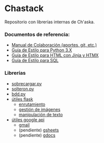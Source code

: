 # Chastack
Repositorio con librerías internas de Ch'aska.

### Documentos de referencia:
- [Manual de Colaboración (aportes, git, etc.)](https://github.com/hernanatn/chastack/guías/GUIA_DE_ESTILO_COLABORACION.md)
- [Guía de Estilo para Python 3.X](https://github.com/hernanatn/chastack/guías/GUIA_DE_ESTILO_PYTHON.md)
- [Guía de Estilo para HTML con Jinja y HTMX](https://github.com/hernanatn/chastack/guías/GUIA_DE_ESTILO_JINJA_HTMX.md)
- [Guía de Estilo para SQL](https://github.com/hernanatn/chastack/guías/GUIA_DE_ESTILO_SQL.md)

### Librerías
- [sobrecargar.py](https://github.com/hernanatn/sobrecargar.py/)
- [solteron.py](https://github.com/hernanatn/solteron.py/)
- [bdd.py](https://github.com/hernanatn/bdd.py/)
- [útiles flask](https://github.com/hernanatn/utiles_flask.py/)
  - [enrutamiento](https://github.com/hernanatn/utiles_flask/ruteo.py)
  - [gestión de imágenes](https://github.com/hernanatn/utiles_flask/imagenes.py)
  - [manipulación de texto](https://github.com/hernanatn/utiles_flask/texto.py)
- [útiles google api](https://github.com/hernanatn/utiles_google.py/)
  - [gmail](https://github.com/hernanatn/utiles_google.py/correo.py)
  - (pendiente) [gsheets](https://github.com/hernanatn/utiles_google.py/calculo.py)
  - (pendiente) [gdocs](https://github.com/hernanatn/utiles_google.py/documentos.py)